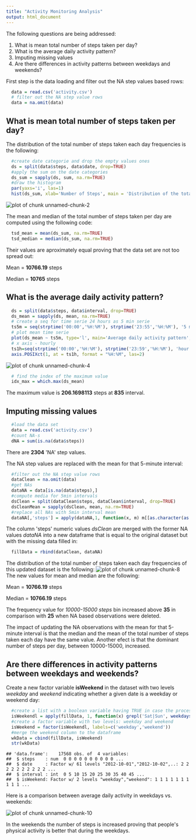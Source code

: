 ```yaml
---
title: "Activity Monitoring Analysis"
output: html_document
---
```


The following questions are being addressed:

1. What is mean total number of steps taken per day?
2. What is the average daily activity pattern?
3. Imputing missing values
4. Are there differences in activity patterns between weekdays and weekends?

First step is the data loading and filter out the NA step values based rows:

```r
  data = read.csv('activity.csv')
  # filter out the NA step value rows
  data = na.omit(data)
```

## What is mean total number of steps taken per day?

The distribution of the total number of steps taken each day frequencies is the following:


```r
  #create date categorie and drop the empty values ones
  ds = split(data$steps, data$date, drop=TRUE)
  #apply the sum on the date categories
  ds_sum = sapply(ds, sum, na.rm=TRUE)
  #draw the histogram
  par(yaxs='i', las=1)
  hist(ds_sum, xlab='Number of Steps', main = 'Distribution of the total number of steps taken each day', col='blue')
```

![plot of chunk unnamed-chunk-2](figure/unnamed-chunk-2-1.png) 

The mean and median of the total number of steps taken per day are computed using the following code:


```r
  tsd_mean = mean(ds_sum, na.rm=TRUE)
  tsd_median = median(ds_sum, na.rm=TRUE)
```

Their values are aproximately equal proving that the  data set are not too spread out:

Mean = **10766.19** steps

Median = **10765** steps

## What is the average daily activity pattern?


```r
  ds = split(data$steps, data$interval, drop=TRUE)
  ds_mean = sapply(ds, mean, na.rm=TRUE)
  # create a seq for time serie 24 hours as 5 min serie
  ts5m = seq(strptime('00:00','%H:%M'), strptime('23:55','%H:%M'), '5 min')
  # plot mean time serie
  plot(ds_mean ~ ts5m, type='l', main='Average daily activity pattern', xlab='Hour', ylab='Mean across all days', xaxt = "n")
  # x axis - hourly
  ts1h=seq(strptime('00:00','%H:%M'), strptime('23:59','%H:%M'), 'hour')
  axis.POSIXct(1, at = ts1h, format = "%H:%M", las=2)
```

![plot of chunk unnamed-chunk-4](figure/unnamed-chunk-4-1.png) 

```r
  # find the index of the maximum value
  idx_max = which.max(ds_mean)
```
The maximum value is **206.1698113** steps at **835** interval.

## Imputing missing values

```r
  #load the data set
  data = read.csv('activity.csv')
  #count NA-s
  dNA = sum(is.na(data$steps))
```
There are **2304** 'NA' step values.

The NA step values are replaced with the mean for that 5-minute interval:

```r
  #filter out the NA step value rows
  dataClean = na.omit(data)
  #get NAs
  dataNA = data[is.na(data$steps),]
  #compute media for 5min intervals
  dsClean = split(dataClean$steps, dataClean$interval, drop=TRUE)
  dsCleanMean = sapply(dsClean, mean, na.rm=TRUE)
  #replace all NAs with 5min interval mean
  dataNA[,'steps'] = apply(dataNA,1, function(x, m) m[[as.character(as.numeric(x[3]))]], m = dsCleanMean)
```

The column 'steps' numeric values *dsClean* are merged with the former NA values *dataNA* into a new dataframe that is equal to the original dataset but with the missing data filled in:

```r
  fillData = rbind(dataClean, dataNA)
```

The distribution of the total number of steps taken each day frequencies of this updated dataset is the following:
![plot of chunk unnamed-chunk-8](figure/unnamed-chunk-8-1.png) 
The new values for mean and median are the following:

Mean = **10766.19** steps

Median = **10766.19** steps

The frequency value for *10000-15000 steps* bin increased above **35** in comparison with **25** when NA based observations were deleted.

The impact of updating the NA observations with the mean for that 5-minute interval is that the median and the mean of the total number of steps taken each day have the same value. Another efect is that the dominant number of steps per day, between 10000-15000, increased. 

## Are there differences in activity patterns between weekdays and weekends?

Create a new factor variable **isWeekend** in the dataset with two levels *weekday* and *weekend* indicating whether a given date is a weekday or weekend day:

```r
  #create a list with a boolean variable having TRUE in case the processed day is Sat or Sun
  isWeekendl = apply(fillData, 1, function(x) grepl('Sat|Sun', weekdays(as.Date(x[2]))))
  #create a factor variable with two levels: weekday and weekend
  isWeekend = factor(isWeekendl, labels=c('weekday','weekend'))
  #merge the weekend column to the dataframe
  wkData = cbind(fillData, isWeekend)
  str(wkData)
```

```
## 'data.frame':	17568 obs. of  4 variables:
##  $ steps    : num  0 0 0 0 0 0 0 0 0 0 ...
##  $ date     : Factor w/ 61 levels "2012-10-01","2012-10-02",..: 2 2 2 2 2 2 2 2 2 2 ...
##  $ interval : int  0 5 10 15 20 25 30 35 40 45 ...
##  $ isWeekend: Factor w/ 2 levels "weekday","weekend": 1 1 1 1 1 1 1 1 1 1 ...
```

Here is a comparison between average daily activity in weekdays vs. weekends:

![plot of chunk unnamed-chunk-10](figure/unnamed-chunk-10-1.png) 

In the weekends the number of steps is increased proving that people's physical activity is better that during the weekdays.
